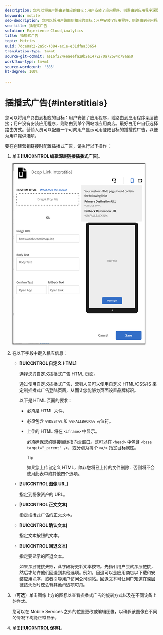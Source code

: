 ```yaml
---
description: 您可以将用户路由到相应的目标：用户安装了应用程序，则路由到应用程序深层链接；用户没有安装应用程序，则路由到某个网站或应用商店。
keywords: mobile
seo-description: 您可以将用户路由到相应的目标：用户安装了应用程序，则路由到应用程序深层链接；用户没有安装应用程序，则路由到某个网站或应用商店。
seo-title: 插播式广告
solution: Experience Cloud,Analytics
title: 插播式广告
topic: Metrics
uuid: 7dce8ab2-2a5d-4384-ac1e-e31dfaa33654
translation-type: tm+mt
source-git-commit: ae16f224eeaeefa29b2e1479270a72694c79aaa0
workflow-type: tm+mt
source-wordcount: '385'
ht-degree: 100%

---
```



# 插播式广告{#interstitials}

您可以将用户路由到相应的目标：用户安装了应用程序，则路由到应用程序深层链接；用户没有安装应用程序，则路由到某个网站或应用商店。最好由用户自行选择路由方式。营销人员可以配置一个可向用户显示可用登陆目标的插播式广告，以便为用户提供选项。

要在创建营销链接时配置插播式广告，请执行以下操作：

1. 单击&#x200B;**[!UICONTROL 编辑深层链接插播式广告]**。

   ![深层链接插播式广告](assets/interstitial2.png)

1. 在以下字段中键入相应信息：

   * **[!UICONTROL 自定义 HTML]**

      选择您的自定义插播式广告 HTML 页面。

      通过使用自定义插播式广告，营销人员可以使用自定义 HTML/CSS/JS 来定制插播式广告登陆页面，从而让您能够为页面设置品牌标识。

      以下是 HTML 页面的要求：

      * 必须是 HTML 文件。
      * 必须包含 `%%DEST%%` 和 `%%FALLBACK%%` 占位符。
      * 上传的 HTML 将在 `<iframe>` 中显示。

         必须确保您的链接目标指向父窗口。您可以在 `<head>` 中包含 `<base target="_parent" />`，或分别为每个 `<a/>` 指定目标属性。

         >[!TIP]
         >
         >如果您上传自定义 HTML，除非您将已上传的文件删除，否则将不会使用此表中的其他四个选项。
   * **[!UICONTROL 图像 URL]**

      指定到图像资产的 URL。

   * **[!UICONTROL 正文文本]**

      指定插播式广告的正文文本。

   * **[!UICONTROL 确认文本]**

      指定文本按钮的文本。

   * **[!UICONTROL 回退文本]**

      指定要显示的回退文本。

      如果深层链接失败，此字段将更新文本按钮。先指引用户尝试深层链接，然后才允许他们回退到其他选项。例如，回退可以是应用商店以下载和安装应用程序，或者引导用户访问公司网站。回退文本可让用户知道在深层链接失败时还会有其他的选项可用。


1. （**可选**）单击图像上方的图标以查看插播式广告的旋转方式以及在不同设备上的样式。

   您可以在 Mobile Services 之外的位置更改或编辑图像，以确保该图像在不同的情况下均能正常显示。
1. 单击&#x200B;**[!UICONTROL 保存]**。

